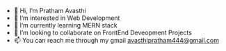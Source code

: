 - 👋 Hi, I’m Pratham Avasthi
- 👀 I’m interested in Web Development
- 🌱 I’m currently learning MERN stack
- 💞️ I’m looking to collaborate on FrontEnd Deveopment Projects
- 📫 You can reach me through my gmail avasthipratham444@gmail.com

<!---
VaNiXAVAST/VaNiXAVAST is a ✨ special ✨ repository because its `README.md` (this file) appears on your GitHub profile.
You can click the Preview link to take a look at your changes.
--->
